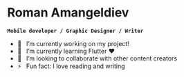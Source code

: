 #  Roman Amangeldiev
**`Mobile developer / Graphic Designer / Writer`**
- 🔭 &ensp;I’m currently working on my project!
- 🌱 &ensp;I’m currently learning Flutter ❤️
- 👯 &ensp;I’m looking to collaborate with other content creators
- ⚡ &ensp;Fun fact: I love reading and writing

